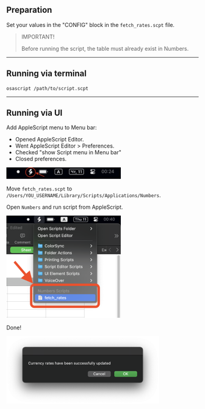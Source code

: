 
## Preparation
Set your values in the "CONFIG" block in the `fetch_rates.scpt` file.

> IMPORTANT!
> 
> Before running the script, the table must already exist in Numbers.

---

## Running via terminal
```shell
osascript /path/to/script.scpt
```

---

## Running via UI
Add AppleScript menu to Menu bar:
   - Opened AppleScript Editor.
   - Went AppleScript Editor > Preferences.
   - Checked "show Script menu in Menu bar"
   - Closed preferences.

<img src="/docs/img/applescript_in_menu_bar.png" width="300"/>

Move `fetch_rates.scpt` to `/Users/YOU_USERNAME/Library/Scripts/Applications/Numbers`.

Open `Numbers` and run script from AppleScript.

<img src="/docs/img/run_script.png" width="300"/>

Done!

<img src="/docs/img/done.png" width="400"/>
